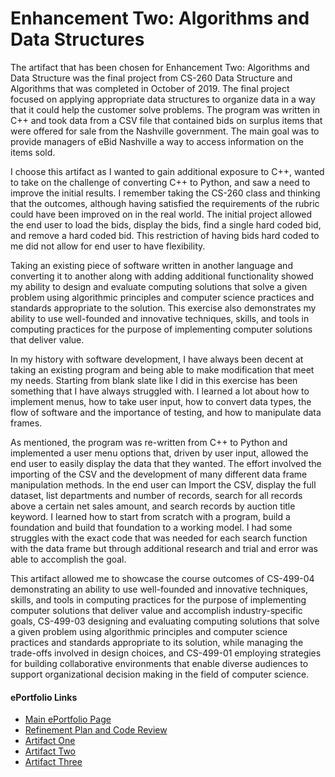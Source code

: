 # Enhancement Two: Algorithms and Data Structures

The artifact that has been chosen for Enhancement Two:  Algorithms and Data Structure was the final project from CS-260 Data Structure and Algorithms that was completed in October of 2019.  The final project focused on applying appropriate data structures to organize data in a way that it could help the customer solve problems.  The program was written in C++ and took data from a CSV file that contained bids on surplus items that were offered for sale from the Nashville government.  The main goal was to provide managers of eBid Nashville a way to access information on the items sold.

I choose this artifact as I wanted to gain additional exposure to C++, wanted to take on the challenge of converting C++ to Python, and saw a need to improve the initial results.  I remember taking the CS-260 class and thinking that the outcomes, although having satisfied the requirements of the rubric could have been improved on in the real world.  The initial project allowed the end user to load the bids, display the bids, find a single hard coded bid, and remove a hard coded bid.  This restriction of having bids hard coded to me did not allow for end user to have flexibility.

Taking an existing piece of software written in another language and converting it to another along with adding additional functionality showed my ability to design and evaluate computing solutions that solve a given problem using algorithmic principles and computer science practices and standards appropriate to the solution.  This exercise also demonstrates my ability to use well-founded and innovative techniques, skills, and tools in computing practices for the purpose of implementing computer solutions that deliver value.  

In my history with software development, I have always been decent at taking an existing program and being able to make modification that meet my needs.  Starting from blank slate like I did in this exercise has been something that I have always struggled with.  I learned a lot about how to implement menus, how to take user input, how to convert data types, the flow of software and the importance of testing, and how to manipulate data frames.

As mentioned, the program was re-written from C++ to Python and implemented a user menu options that, driven by user input, allowed the end user to easily display the data that they wanted.  The effort involved the importing of the CSV and the development of many different data frame manipulation methods.  In the end user can Import the CSV, display the full dataset, list departments and number of records, search for all records above a certain net sales amount, and search records by auction title keyword.  I learned how to start from scratch with a program, build a foundation and build that foundation to a working model.  I had some struggles with the exact code that was needed for each search function with the data frame but through additional research and trial and error was able to accomplish the goal.

This artifact allowed me to showcase the course outcomes of CS-499-04 demonstrating an ability to use well-founded and innovative techniques, skills, and tools in computing practices for the purpose of implementing computer solutions that deliver value and accomplish industry-specific goals, CS-499-03 designing and evaluating computing solutions that solve a given problem using algorithmic principles and computer science practices and standards appropriate to its solution, while managing the trade-offs involved in design choices, and CS-499-01 employing strategies for building collaborative environments that enable diverse audiences to support organizational decision making in the field of computer science.

#### ePortfolio Links
* [Main ePortfolio Page](https://tobiasobrien.github.io/CS-499-ePortfolio/)<br>
* [Refinement Plan and Code Review](https://tobiasobrien.github.io/CS-499-ePortfolio/CodeReview.html)<br>
* [Artifact One](https://tobiasobrien.github.io/CS-499-ePortfolio/EnhancementOne.html)<br>
* [Artifact Two](https://tobiasobrien.github.io/CS-499-ePortfolio/EnhancementTwo.html)<br>
* [Artifact Three](https://tobiasobrien.github.io/CS-499-ePortfolio/EnhancementThree.html)<br>
